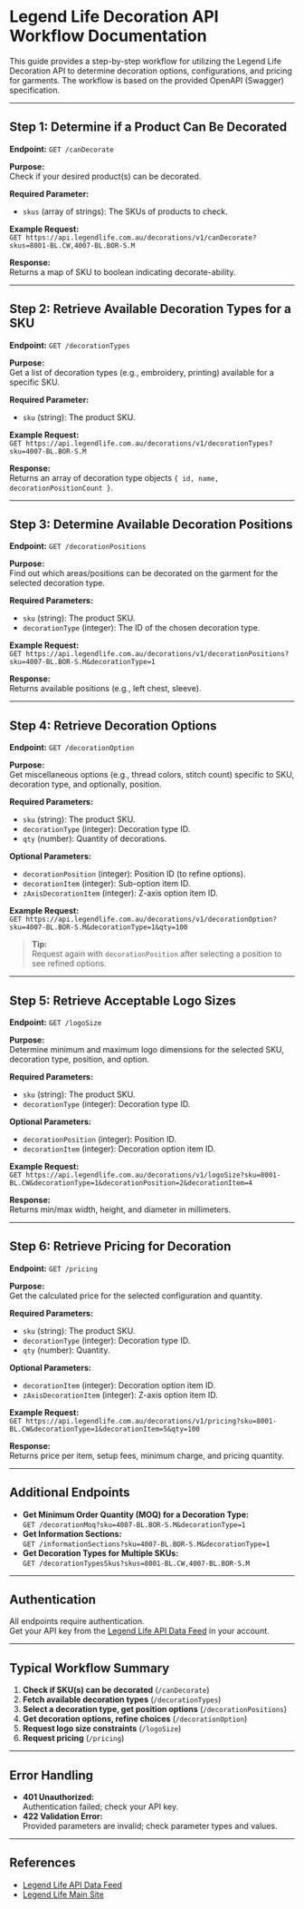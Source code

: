 # Legend Life Decoration API Workflow Documentation

This guide provides a step-by-step workflow for utilizing the Legend Life Decoration API to determine decoration options, configurations, and pricing for garments. The workflow is based on the provided OpenAPI (Swagger) specification.

---

## **Step 1: Determine if a Product Can Be Decorated**

**Endpoint:** `GET /canDecorate`

**Purpose:**  
Check if your desired product(s) can be decorated.

**Required Parameter:**  
- `skus` (array of strings): The SKUs of products to check.

**Example Request:**  
`GET https://api.legendlife.com.au/decorations/v1/canDecorate?skus=8001-BL.CW,4007-BL.BOR-S.M`

**Response:**  
Returns a map of SKU to boolean indicating decorate-ability.

---

## **Step 2: Retrieve Available Decoration Types for a SKU**

**Endpoint:** `GET /decorationTypes`

**Purpose:**  
Get a list of decoration types (e.g., embroidery, printing) available for a specific SKU.

**Required Parameter:**  
- `sku` (string): The product SKU.

**Example Request:**  
`GET https://api.legendlife.com.au/decorations/v1/decorationTypes?sku=4007-BL.BOR-S.M`

**Response:**  
Returns an array of decoration type objects `{ id, name, decorationPositionCount }`.

---

## **Step 3: Determine Available Decoration Positions**

**Endpoint:** `GET /decorationPositions`

**Purpose:**  
Find out which areas/positions can be decorated on the garment for the selected decoration type.

**Required Parameters:**  
- `sku` (string): The product SKU.
- `decorationType` (integer): The ID of the chosen decoration type.

**Example Request:**  
`GET https://api.legendlife.com.au/decorations/v1/decorationPositions?sku=4007-BL.BOR-S.M&decorationType=1`

**Response:**  
Returns available positions (e.g., left chest, sleeve).

---

## **Step 4: Retrieve Decoration Options**

**Endpoint:** `GET /decorationOption`

**Purpose:**  
Get miscellaneous options (e.g., thread colors, stitch count) specific to SKU, decoration type, and optionally, position.

**Required Parameters:**  
- `sku` (string): The product SKU.
- `decorationType` (integer): Decoration type ID.
- `qty` (number): Quantity of decorations.

**Optional Parameters:**  
- `decorationPosition` (integer): Position ID (to refine options).
- `decorationItem` (integer): Sub-option item ID.
- `zAxisDecorationItem` (integer): Z-axis option item ID.

**Example Request:**  
`GET https://api.legendlife.com.au/decorations/v1/decorationOption?sku=4007-BL.BOR-S.M&decorationType=1&qty=100`

> **Tip:**  
> Request again with `decorationPosition` after selecting a position to see refined options.

---

## **Step 5: Retrieve Acceptable Logo Sizes**

**Endpoint:** `GET /logoSize`

**Purpose:**  
Determine minimum and maximum logo dimensions for the selected SKU, decoration type, position, and option.

**Required Parameters:**  
- `sku` (string): The product SKU.
- `decorationType` (integer): Decoration type ID.

**Optional Parameters:**  
- `decorationPosition` (integer): Position ID.
- `decorationItem` (integer): Decoration option item ID.

**Example Request:**  
`GET https://api.legendlife.com.au/decorations/v1/logoSize?sku=8001-BL.CW&decorationType=1&decorationPosition=2&decorationItem=4`

**Response:**  
Returns min/max width, height, and diameter in millimeters.

---

## **Step 6: Retrieve Pricing for Decoration**

**Endpoint:** `GET /pricing`

**Purpose:**  
Get the calculated price for the selected configuration and quantity.

**Required Parameters:**  
- `sku` (string): The product SKU.
- `decorationType` (integer): Decoration type ID.
- `qty` (number): Quantity.

**Optional Parameters:**  
- `decorationItem` (integer): Decoration option item ID.
- `zAxisDecorationItem` (integer): Z-axis option item ID.

**Example Request:**  
`GET https://api.legendlife.com.au/decorations/v1/pricing?sku=8001-BL.CW&decorationType=1&decorationItem=5&qty=100`

**Response:**  
Returns price per item, setup fees, minimum charge, and pricing quantity.

---

## **Additional Endpoints**

- **Get Minimum Order Quantity (MOQ) for a Decoration Type:**  
  `GET /decorationMoq?sku=4007-BL.BOR-S.M&decorationType=1`
- **Get Information Sections:**  
  `GET /informationSections?sku=4007-BL.BOR-S.M&decorationType=1`
- **Get Decoration Types for Multiple SKUs:**  
  `GET /decorationTypesSkus?skus=8001-BL.CW,4007-BL.BOR-S.M`

---

## **Authentication**

All endpoints require authentication.  
Get your API key from the [Legend Life API Data Feed](https://www.legendlife.com.au/integrations/index/) in your account.

---

## **Typical Workflow Summary**

1. **Check if SKU(s) can be decorated** (`/canDecorate`)
2. **Fetch available decoration types** (`/decorationTypes`)
3. **Select a decoration type, get position options** (`/decorationPositions`)
4. **Get decoration options, refine choices** (`/decorationOption`)
5. **Request logo size constraints** (`/logoSize`)
6. **Request pricing** (`/pricing`)

---

## **Error Handling**

- **401 Unauthorized:**  
  Authentication failed; check your API key.
- **422 Validation Error:**  
  Provided parameters are invalid; check parameter types and values.

---

## **References**

- [Legend Life API Data Feed](https://www.legendlife.com.au/integrations/index/)
- [Legend Life Main Site](https://www.legendlife.com.au/)
